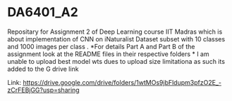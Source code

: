 # DA6401_A2
Repositary for Assignment 2 of Deep Learning course IIT Madras which is about implementation of CNN on iNaturalist Dataset subset with 10 classes and 1000 images per class . 
*For details Part A and Part B of the assignment look at the README files in their respective folders
*
I am unable to upload best model wts dues to upload size limitationa as such its added to the G drive link

Link: https://drive.google.com/drive/folders/1wtMOs9jbFldupm3pfzO2E_-zCrFEBjGG?usp=sharing


